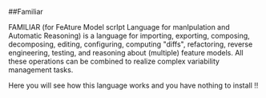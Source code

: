 ##Familiar

FAMILIAR (for FeAture Model scrIpt Language for manIpulation and Automatic Reasoning) is a language for importing,
exporting, composing, decomposing, editing, configuring, computing "diffs", refactoring, reverse engineering, testing,
and reasoning about (multiple) feature models. All these operations can be combined to realize complex variability
management tasks.

Here you will see how this language works and you have nothing to install !!
